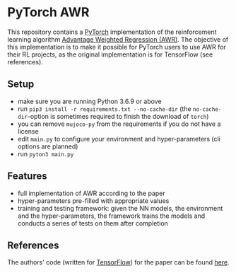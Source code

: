 # PyTorch AWR
This repository contains a [PyTorch](https://pytorch.org/) implementation of the reinforcement learning algorithm [Advantage Weighted Regression (AWR)](https://arxiv.org/abs/1910.00177).
The objective of this implementation is to make it possible for PyTorch users to use AWR for their RL projects, as the original implementation is for TensorFlow (see references).

## Setup
- make sure you are running Python 3.6.9 or above
- run `pip3 install -r requirements.txt --no-cache-dir` (the `no-cache-dir`-option is sometimes required to finish the download of `torch`)
- you can remove `mujoco-py` from the requirements if you do not have a license
- edit `main.py` to configure your environment and hyper-parameters (cli options are planned)
- run `pyton3 main.py`

## Features
- full implementation of AWR according to the paper
- hyper-parameters pre-filled with appropriate values
- training and testing framework: given the NN models, the environment and the hyper-parameters, the framework trains the models and conducts a series of tests on them after completion 

## References
The authors' code (written for [TensorFlow](https://www.tensorflow.org/)) for the paper can be found [here](https://github.com/xbpeng/awr).